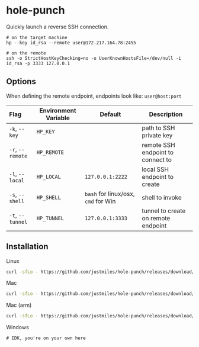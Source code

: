 # hole-punch

Quickly launch a reverse SSH connection.

```
# on the target machine
hp --key id_rsa --remote user@172.217.164.78:2455

# on the remote
ssh -o StrictHostKeyChecking=no -o UserKnownHostsFile=/dev/null -i id_rsa -p 3333 127.0.0.1
```

## Options

When defining the remote endpoint, endpoints look like: `user@host:port`

| Flag             | Environment Variable | Default                             | Description                         |
| :--------------- | -------------------- | ----------------------------------- | ----------------------------------- |
| `-k`, `--key`    | `HP_KEY`             |                                     | path to SSH private key             |
| `-r`, `--remote` | `HP_REMOTE`          |                                     | remote SSH endpoint to connect to   |
| `-l`, `--local`  | `HP_LOCAL`           | `127.0.0.1:2222`                    | local SSH endpoint to create        |
| `-s`, `--shell`  | `HP_SHELL`           | `bash` for linux/osx, `cmd` for Win | shell to invoke                     |
| `-t`, `--tunnel` | `HP_TUNNEL`          | `127.0.0.1:3333`                    | tunnel to create on remote endpoint |

## Installation

Linux

```bash
curl -sfLo - https://github.com/justmiles/hole-punch/releases/download/v0.0.2/hole-punch_0.0.2_Linux_x86_64.tar.gz | tar -xzf - -C ~/.local/bin hp
```

Mac

```bash
curl -sfLo - https://github.com/justmiles/hole-punch/releases/download/v0.0.2/hole-punch_0.0.2_Darwin_x86_64.tar.gz | tar -xzf - -C ~/.local/bin hp
```

Mac (arm)

```bash
curl -sfLo - https://github.com/justmiles/hole-punch/releases/download/v0.0.2/hole-punch_0.0.2_Darwin_arm64.tar.gz | tar -xzf - -C ~/.local/bin hp
```

Windows

```cmd
# IDK, you're on your own here
```
